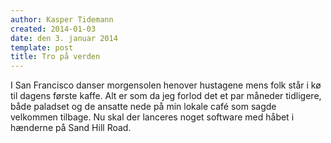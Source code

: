 ```yaml
---
author: Kasper Tidemann
created: 2014-01-03
date: den 3. januar 2014
template: post
title: Tro på verden
---
```


I San Francisco danser morgensolen henover hustagene mens folk står i kø til dagens første kaffe. Alt er som da jeg forlod det et par måneder tidligere, både paladset og de ansatte nede på min lokale café som sagde velkommen tilbage. Nu skal der lanceres noget software med håbet i hænderne på Sand Hill Road.